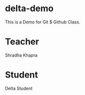 # delta-demo
This is a Demo for Git $ Github Class.

# Teacher
Shradha Khapra

# Student
Delta Student